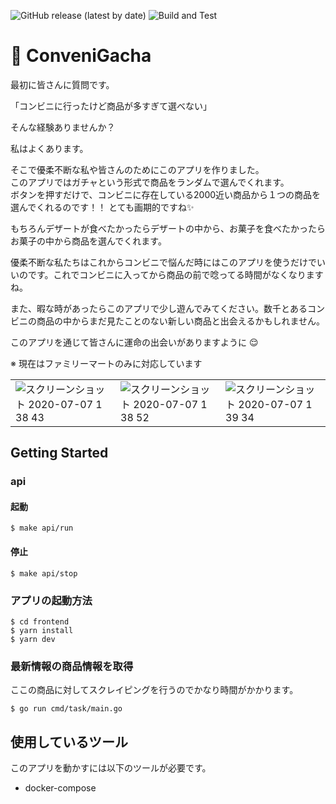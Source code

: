 ![GitHub release (latest by date)](https://img.shields.io/github/v/release/shirakiyo/ConveniGacha?color=yellow)
![Build and Test](https://github.com/shirakiyo/ConveniGacha/workflows/Build%20and%20Test/badge.svg)

# 🏪 ConveniGacha
最初に皆さんに質問です。  

「コンビニに行ったけど商品が多すぎて選べない」

そんな経験ありませんか？

私はよくあります。

そこで優柔不断な私や皆さんのためにこのアプリを作りました。  
このアプリではガチャという形式で商品をランダムで選んでくれます。  
ボタンを押すだけで、コンビニに存在している2000近い商品から１つの商品を選んでくれるのです！！ とても画期的ですね✨

もちろんデザートが食べたかったらデザートの中から、お菓子を食べたかったらお菓子の中から商品を選んでくれます。

優柔不断な私たちはこれからコンビニで悩んだ時にはこのアプリを使うだけでいいのです。これでコンビニに入ってから商品の前で唸ってる時間がなくなりますね。  

また、暇な時があったらこのアプリで少し遊んでみてください。数千とあるコンビニの商品の中からまだ見たことのない新しい商品と出会えるかもしれません。


このアプリを通じて皆さんに運命の出会いがありますように 😌

※ 現在はファミリーマートのみに対応しています

||||
|---|---|---|
|![スクリーンショット 2020-07-07 1 38 43](https://user-images.githubusercontent.com/38480754/86618969-bd797300-bff4-11ea-8cbe-3918d85f49a7.png)|![スクリーンショット 2020-07-07 1 38 52](https://user-images.githubusercontent.com/38480754/86618945-b6526500-bff4-11ea-9803-abb8587458c2.png)|![スクリーンショット 2020-07-07 1 39 34](https://user-images.githubusercontent.com/38480754/86618988-c2d6bd80-bff4-11ea-8d1c-97e464c88268.png)|


## Getting Started
### api
#### 起動
```
$ make api/run
```

#### 停止
```
$ make api/stop
```

### アプリの起動方法
```
$ cd frontend
$ yarn install
$ yarn dev
```

### 最新情報の商品情報を取得
ここの商品に対してスクレイピングを行うのでかなり時間がかかります。
```
$ go run cmd/task/main.go
```

## 使用しているツール
このアプリを動かすには以下のツールが必要です。
- docker-compose
